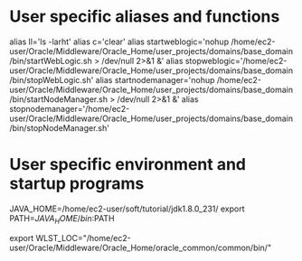 # User specific aliases and functions
alias ll='ls -larht'
alias c='clear'
alias startweblogic='nohup /home/ec2-user/Oracle/Middleware/Oracle_Home/user_projects/domains/base_domain/bin/startWebLogic.sh > /dev/null 2>&1 &'
alias stopweblogic='/home/ec2-user/Oracle/Middleware/Oracle_Home/user_projects/domains/base_domain/bin/stopWebLogic.sh'
alias startnodemanager='nohup /home/ec2-user/Oracle/Middleware/Oracle_Home/user_projects/domains/base_domain/bin/startNodeManager.sh  > /dev/null 2>&1 &'
alias stopnodemanager='/home/ec2-user/Oracle/Middleware/Oracle_Home/user_projects/domains/base_domain/bin/stopNodeManager.sh'



# User specific environment and startup programs
JAVA_HOME=/home/ec2-user/soft/tutorial/jdk1.8.0_231/
export PATH=$JAVA_HOME/bin:$PATH

export WLST_LOC="/home/ec2-user/Oracle/Middleware/Oracle_Home/oracle_common/common/bin/"
